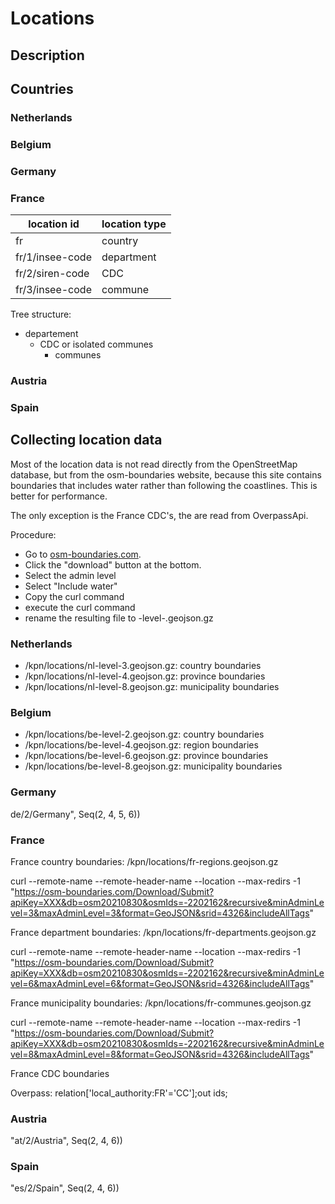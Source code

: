 # Locations

## Description

## Countries

### Netherlands

### Belgium

### Germany

### France

|location id|location type|
|---|---|
|fr|country|
|fr/1/insee-code|department|
|fr/2/siren-code|CDC|
|fr/3/insee-code|commune|

Tree structure:

- departement
  - CDC or isolated communes
    - communes

### Austria

### Spain

## Collecting location data

Most of the location data is not read directly from the OpenStreetMap database, but from the osm-boundaries website,
because this site contains boundaries that includes water rather than following the coastlines. This is better for
performance.

The only exception is the France CDC's, the are read from OverpassApi.

Procedure:

- Go to [osm-boundaries.com](https://osm-boundaries.com/).
- Click the "download" button at the bottom.
- Select the admin level
- Select "Include water"
- Copy the curl command
- execute the curl command
- rename the resulting file to <country>-level-<level-number>.geojson.gz

### Netherlands

- /kpn/locations/nl-level-3.geojson.gz: country boundaries
- /kpn/locations/nl-level-4.geojson.gz: province boundaries
- /kpn/locations/nl-level-8.geojson.gz: municipality boundaries

### Belgium

- /kpn/locations/be-level-2.geojson.gz: country boundaries
- /kpn/locations/be-level-4.geojson.gz: region boundaries
- /kpn/locations/be-level-6.geojson.gz: province boundaries
- /kpn/locations/be-level-8.geojson.gz: municipality boundaries


### Germany

de/2/Germany", Seq(2, 4, 5, 6))

### France

France country boundaries: /kpn/locations/fr-regions.geojson.gz

curl --remote-name --remote-header-name --location --max-redirs
-1 "https://osm-boundaries.com/Download/Submit?apiKey=XXX&db=osm20210830&osmIds=-2202162&recursive&minAdminLevel=3&maxAdminLevel=3&format=GeoJSON&srid=4326&includeAllTags"

France department boundaries: /kpn/locations/fr-departments.geojson.gz

curl --remote-name --remote-header-name --location --max-redirs
-1 "https://osm-boundaries.com/Download/Submit?apiKey=XXX&db=osm20210830&osmIds=-2202162&recursive&minAdminLevel=6&maxAdminLevel=6&format=GeoJSON&srid=4326&includeAllTags"

France municipality boundaries: /kpn/locations/fr-communes.geojson.gz

curl --remote-name --remote-header-name --location --max-redirs
-1 "https://osm-boundaries.com/Download/Submit?apiKey=XXX&db=osm20210830&osmIds=-2202162&recursive&minAdminLevel=8&maxAdminLevel=8&format=GeoJSON&srid=4326&includeAllTags"

France CDC boundaries

Overpass: relation['local_authority:FR'='CC'];out ids;

### Austria

"at/2/Austria", Seq(2, 4, 6))

### Spain

"es/2/Spain", Seq(2, 4, 6))
